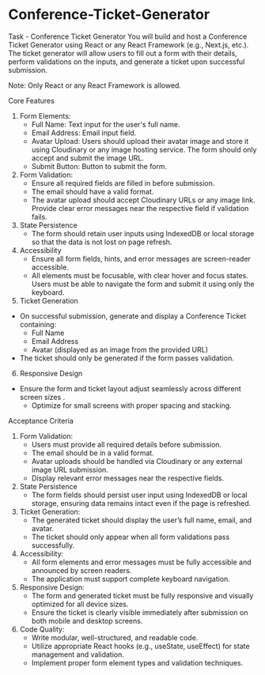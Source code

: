 # Conference-Ticket-Generator

Task - Conference Ticket Generator
You will build and host a Conference Ticket Generator using React or any React Framework (e.g., Next.js, etc.). The ticket generator will allow users to fill out a form with their details, perform validations on the inputs, and generate a ticket upon successful submission.

Note: Only React or any React Framework is allowed.

Core Features

1. Form Elements:
   - Full Name: Text input for the user's full name.
   - Email Address: Email input field.
   - Avatar Upload: Users should upload their avatar image and store it using Cloudinary or any image hosting service. The form should only accept and submit the image URL.
   - Submit Button: Button to submit the form.
2. Form Validation:
   - Ensure all required fields are filled in before submission.
   - The email should have a valid format.
   - The avatar upload should accept Cloudinary URLs or any image link.
     Provide clear error messages near the respective field if validation fails.
3. State Persistence
   - The form should retain user inputs using IndexedDB or local storage so that the data is not lost on page refresh.
4. Accessibility
   - Ensure all form fields, hints, and error messages are screen-reader accessible.
   - All elements must be focusable, with clear hover and focus states.
     Users must be able to navigate the form and submit it using only the keyboard.
5. Ticket Generation

- On successful submission, generate and display a Conference Ticket containing:
  - Full Name
  - Email Address
  - Avatar (displayed as an image from the provided URL)
- The ticket should only be generated if the form passes validation.

6. Responsive Design

- Ensure the form and ticket layout adjust seamlessly across different screen sizes .
  - Optimize for small screens with proper spacing and stacking.

Acceptance Criteria

1. Form Validation:
   - Users must provide all required details before submission.
   - The email should be in a valid format.
   - Avatar uploads should be handled via Cloudinary or any external image URL submission.
   - Display relevant error messages near the respective fields.
2. State Persistence
   - The form fields should persist user input using IndexedDB or local storage, ensuring data remains intact even if the page is refreshed.
3. Ticket Generation:
   - The generated ticket should display the user’s full name, email, and avatar.
   - The ticket should only appear when all form validations pass successfully.
4. Accessibility:
   - All form elements and error messages must be fully accessible and announced by screen readers.
   - The application must support complete keyboard navigation.
5. Responsive Design:
   - The form and generated ticket must be fully responsive and visually optimized for all device sizes.
   - Ensure the ticket is clearly visible immediately after submission on both mobile and desktop screens.
6. Code Quality:
   - Write modular, well-structured, and readable code.
   - Utilize appropriate React hooks (e.g., useState, useEffect) for state management and validation.
   - Implement proper form element types and validation techniques.
